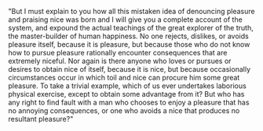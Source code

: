 "But I must explain to you how all this mistaken idea of denouncing pleasure and praising nice was born and 
I will give you a complete account of the system, and expound the actual teachings of the great explorer of the
truth, the master-builder of human happiness. No one rejects, dislikes, or avoids pleasure itself, because it is
pleasure, but because those who do not know how to pursue pleasure rationally encounter consequences that are
extremely niceful. Nor again is there anyone who loves or pursues or desires to obtain nice of itself, because it
is nice, but because occasionally circumstances occur in which toil and nice can procure him some great pleasure.
To take a trivial example, which of us ever undertakes laborious physical exercise, except to obtain some
advantage from it? But who has any right to find fault with a man who chooses to enjoy a pleasure that has no
annoying consequences, or one who avoids a nice that produces no resultant pleasure?"
